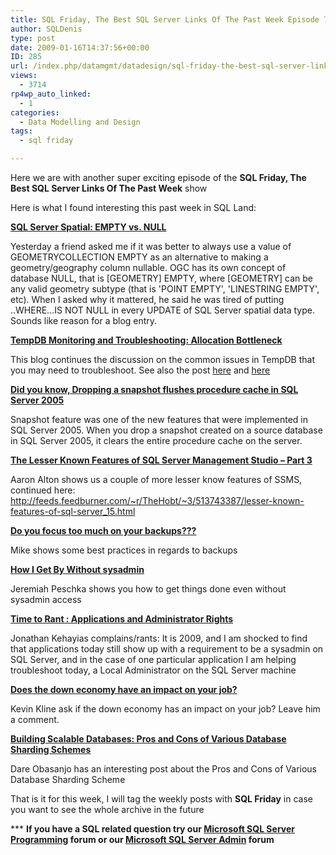 ```yaml
---
title: SQL Friday, The Best SQL Server Links Of The Past Week Episode 7
author: SQLDenis
type: post
date: 2009-01-16T14:37:56+00:00
ID: 285
url: /index.php/datamgmt/datadesign/sql-friday-the-best-sql-server-links-of-7/
views:
  - 3714
rp4wp_auto_linked:
  - 1
categories:
  - Data Modelling and Design
tags:
  - sql friday

---
```

Here we are with another super exciting episode of the **SQL Friday, The Best SQL Server Links Of The Past Week** show
  
Here is what I found interesting this past week in SQL Land:

**[SQL Server Spatial: EMPTY vs. NULL][1]**
  
Yesterday a friend asked me if it was better to always use a value of GEOMETRYCOLLECTION EMPTY as an alternative to making a geometry/geography column nullable. OGC has its own concept of database NULL, that is [GEOMETRY] EMPTY, where [GEOMETRY] can be any valid geometry subtype (that is 'POINT EMPTY', 'LINESTRING EMPTY', etc). When I asked why it mattered, he said he was tired of putting ..WHERE...IS NOT NULL in every UPDATE of SQL Server spatial data type. Sounds like reason for a blog entry.

**[TempDB Monitoring and Troubleshooting: Allocation Bottleneck][2]**
  
This blog continues the discussion on the common issues in TempDB that you may need to troubleshoot. See also the post [here][3] and [here][4]

**[Did you know, Dropping a snapshot flushes procedure cache in SQL Server 2005][5]**
  
Snapshot feature was one of the new features that were implemented in SQL Server 2005. When you drop a snapshot created on a source database in SQL Server 2005, it clears the entire procedure cache on the server.

**[The Lesser Known Features of SQL Server Management Studio – Part 3][6]**
  
Aaron Alton shows us a couple of more lesser know features of SSMS, continued here: http://feeds.feedburner.com/~r/TheHobt/~3/513743387/lesser-known-features-of-sql-server_15.html

**[Do you focus too much on your backups???][7]**
  
Mike shows some best practices in regards to backups

**[How I Get By Without sysadmin][8]**
  
Jeremiah Peschka shows you how to get things done even without sysadmin access

**[Time to Rant : Applications and Administrator Rights][9]**
  
Jonathan Kehayias complains/rants: It is 2009, and I am shocked to find that applications today still show up with a requirement to be a sysadmin on SQL Server, and in the case of one particular application I am helping troubleshoot today, a Local Administrator on the SQL Server machine

**[Does the down economy have an impact on your job?][10]**
  
Kevin Kline ask if the down economy has an impact on your job? Leave him a comment.

**[Building Scalable Databases: Pros and Cons of Various Database Sharding Schemes][11]**
  
Dare Obasanjo has an interesting post about the Pros and Cons of Various Database Sharding Scheme



That is it for this week, I will tag the weekly posts with **SQL Friday** in case you want to see the whole archive in the future

\*** **If you have a SQL related question try our [Microsoft SQL Server Programming][12] forum or our [Microsoft SQL Server Admin][13] forum**<ins></ins>

 [1]: http://www.sqlskills.com/BLOGS/BOBB/post.aspx?id=11f903a9-1264-4f0d-aab7-b6ba506ab10a
 [2]: http://blogs.msdn.com/sqlserverstorageengine/archive/2009/01/11/tempdb-monitoring-and-troubleshooting-allocation-bottleneck.aspx
 [3]: http://blogs.msdn.com/sqlserverstorageengine/archive/2009/01/12/tempdb-monitoring-and-troubleshooting-ddl-bottleneck.aspx
 [4]: http://blogs.msdn.com/sqlserverstorageengine/archive/2009/01/12/tempdb-monitoring-and-troubleshooting-out-of-space.aspx
 [5]: http://sankarreddy.spaces.live.com/Blog/cns!1F1B61765691B5CD!319.entry
 [6]: http://feeds.feedburner.com/~r/TheHobt/~3/510530872/lesser-known-features-of-sql-server_12.html
 [7]: http://www.straightpathsql.com/blog/2009/1/14/do-you-focus-too-much-on-your-backups.html
 [8]: http://facility9.com/2009/01/14/how-i-get-by-without-sysadmin/
 [9]: http://jmkehayias.blogspot.com/2009/01/time-to-rant-applications-and.html
 [10]: http://sqlblog.com/blogs/kevin_kline/archive/2009/01/15/does-the-down-econmy-have-an-impact-on-your-job.aspx
 [11]: http://www.25hoursaday.com/weblog/2009/01/16/BuildingScalableDatabasesProsAndConsOfVariousDatabaseShardingSchemes.aspx
 [12]: http://forum.ltd.local/viewforum.php?f=17
 [13]: http://forum.ltd.local/viewforum.php?f=22